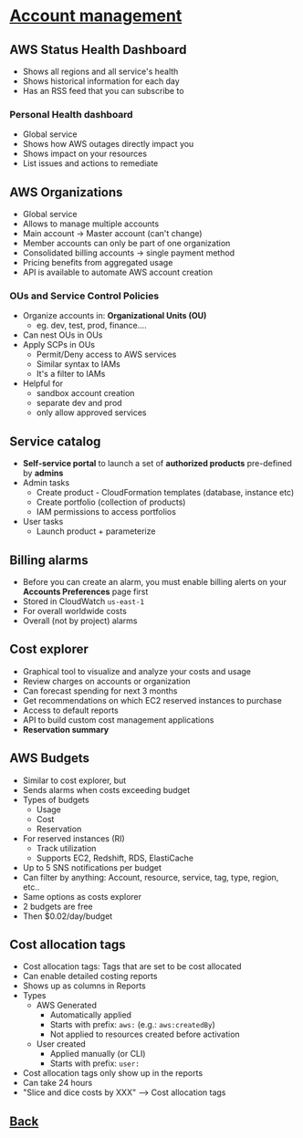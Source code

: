 # [Account management](../README.md)

## AWS Status Health Dashboard

* Shows all regions and all service's health
* Shows historical information for each day
* Has an RSS feed that you can subscribe to

### Personal Health dashboard

* Global service
* Shows how AWS outages directly impact you
* Shows impact on your resources
* List issues and actions to remediate

## AWS Organizations

* Global service
* Allows to manage multiple accounts
* Main account -> Master account (can't change)
* Member accounts can only be part of one organization
* Consolidated billing accounts -> single payment method
* Pricing benefits from aggregated usage
* API is available to automate AWS account creation

### OUs and Service Control Policies

* Organize accounts in: __Organizational Units (OU)__
	* eg. dev, test, prod, finance....
* Can nest OUs in OUs
* Apply SCPs in OUs
	* Permit/Deny access to AWS services
	* Similar syntax to IAMs
	* It's a filter to IAMs
* Helpful for
	* sandbox account creation
	* separate dev and prod
	* only allow approved services

## Service catalog

* __Self-service portal__ to launch a set of __authorized products__ pre-defined by __admins__
* Admin tasks
	* Create product - CloudFormation templates (database, instance etc)
	* Create portfolio (collection of products)
	* IAM permissions to access portfolios
* User tasks
	* Launch product + parameterize

## Billing alarms

* Before you can create an alarm, you must enable billing alerts on your __Accounts Preferences__ page first
* Stored in CloudWatch `us-east-1`
* For overall worldwide costs
* Overall (not by project) alarms

## Cost explorer

* Graphical tool to visualize and analyze your costs and usage
* Review charges on accounts or organization
* Can forecast spending for next 3 months
* Get recommendations on which EC2 reserved instances to purchase
* Access to default reports
* API to build custom cost management applications
* __Reservation summary__

## AWS Budgets

* Similar to cost explorer, but
* Sends alarms when costs exceeding budget
* Types of budgets
	* Usage
	* Cost
	* Reservation
* For reserved instances (RI)
	* Track utilization
	* Supports EC2, Redshift, RDS, ElastiCache
* Up to 5 SNS notifications per budget
* Can filter by anything: Account, resource, service, tag, type, region, etc..
* Same options as costs explorer
* 2 budgets are free
* Then $0.02/day/budget

## Cost allocation tags

* Cost allocation tags: Tags that are set to be cost allocated
* Can enable detailed costing reports
* Shows up as columns in Reports
* Types
	* AWS Generated
		* Automatically applied
		* Starts with prefix: `aws:` (e.g.: `aws:createdBy`)
		* Not applied to resources created before activation
	* User created
		* Applied manually (or CLI)
		* Starts with prefix: `user:`
* Cost allocation tags only show up in the reports
* Can take 24 hours
* "Slice and dice costs by XXX" ––> Cost allocation tags

## [Back](../README.md)